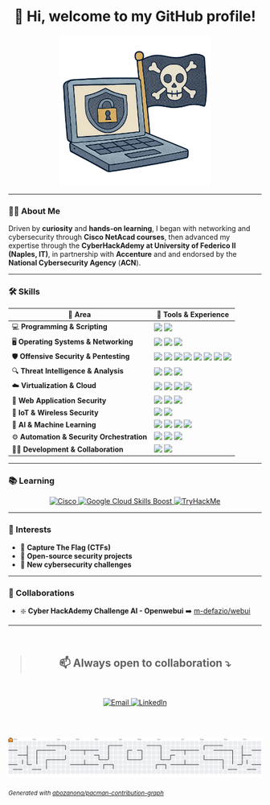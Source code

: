 <div align="center">
  
# 👋 Hi, welcome to my GitHub profile!

</div>

<div>

<p align="center">
  <img src="./cyber_pirate.png" alt="Cyber Pirate Banner" width="300">
</p>

</div>

---

### 🙋‍♂️​ About Me
Driven by **curiosity** and **hands-on learning**, I began with networking and cybersecurity through **Cisco NetAcad courses**, then advanced my expertise through the **CyberHackAdemy at University of Federico II (Naples, IT)**, in partnership with **Accenture** and and endorsed by the **National Cybersecurity Agency** (**ACN**).
</p>

---

<div>
  
### 🛠️ Skills

<div align="center">

| 🔧 Area                         | 🧰 Tools & Experience                                                                 |
|---------------------------------|----------------------------------------------------------------------------------------|
| 💻 **Programming & Scripting**      | <img src="https://img.shields.io/badge/Python-3776AB?style=for-the-badge&logo=python&logoColor=white"/> <img src="https://img.shields.io/badge/Bash-4EAA25?style=for-the-badge&logo=gnubash&logoColor=white"/> |
| 🖥️ **Operating Systems & Networking** | <img src="https://img.shields.io/badge/Cisco-1BA0D7?style=for-the-badge&logo=cisco&logoColor=white"/> <img src="https://img.shields.io/badge/Kali%20Linux-557C94?style=for-the-badge&logo=kalilinux&logoColor=white"/> <img src="https://img.shields.io/badge/Ubuntu-E95420?style=for-the-badge&logo=ubuntu&logoColor=white"/> |
| 🛡️ **Offensive Security & Pentesting** | <img src="https://img.shields.io/badge/Nmap-0040FF?style=for-the-badge&logo=nmap&logoColor=white"/> <img src="https://img.shields.io/badge/cURL-073551?style=for-the-badge&logo=curl&logoColor=white"/> <img src="https://img.shields.io/badge/Wireshark-1679A7?style=for-the-badge&logo=wireshark&logoColor=white"/> <img src="https://img.shields.io/badge/Metasploit-2E6DB4?style=for-the-badge&logo=metasploit&logoColor=white"/> <img src="https://img.shields.io/badge/Hashcat-9C27B0?style=for-the-badge&logo=hashnode&logoColor=white"/> <img src="https://img.shields.io/badge/Hydra-FF0000?style=for-the-badge&logo=gnuprivacyguard&logoColor=white"/> <img src="https://img.shields.io/badge/John%20The%20Ripper-000000?style=for-the-badge&logo=gnu&logoColor=white"/> <img src="https://img.shields.io/badge/Burp%20Suite-FF6633?style=for-the-badge&logo=burpsuite&logoColor=white"/> |
| 🔍 **Threat Intelligence & Analysis** | <img src="https://img.shields.io/badge/VirusTotal-394EFF?style=for-the-badge&logo=virustotal&logoColor=white"/> <img src="https://img.shields.io/badge/AbuseIPDB-EF2D5E?style=for-the-badge&logo=datadog&logoColor=white"/> <img src="https://img.shields.io/badge/urlscan.io-4285F4?style=for-the-badge&logo=googlechrome&logoColor=white"/> |
| ☁️ **Virtualization & Cloud**        | <img src="https://img.shields.io/badge/VMware-607078?style=for-the-badge&logo=vmware&logoColor=white"/> <img src="https://img.shields.io/badge/Docker-2496ED?style=for-the-badge&logo=docker&logoColor=white"/> <img src="https://img.shields.io/badge/Google%20Cloud-4285F4?style=for-the-badge&logo=googlecloud&logoColor=white"/> <img src="https://img.shields.io/badge/DigitalOcean-0080FF?style=for-the-badge&logo=digitalocean&logoColor=white"/> |
| 🧱 **Web Application Security** | <img src="https://img.shields.io/badge/BunkerWeb-003366?style=for-the-badge&logo=nginx&logoColor=white"/> <img src="https://img.shields.io/badge/WAF%20Configuration-0066CC?style=for-the-badge&logo=shield&logoColor=white"/> <img src="https://img.shields.io/badge/Reverse%20Proxy%20Security-0099FF?style=for-the-badge&logo=cloudflare&logoColor=white"/> |
| 📡 **IoT & Wireless Security**       | <img src="https://img.shields.io/badge/Wi--Fi%20Attacks%20&%20Defenses-000000?style=for-the-badge&logo=wi-fi&logoColor=white"/> <img src="https://img.shields.io/badge/Radio%20Simulations-FF9800?style=for-the-badge&logo=rtl&logoColor=white"/> |
| 🤖 **AI & Machine Learning**         | <img src="https://img.shields.io/badge/Prompt%20Engineering-FF4088?style=for-the-badge&logo=openai&logoColor=white"/> <img src="https://img.shields.io/badge/RAG-4CAF50?style=for-the-badge&logo=googlegemini&logoColor=white"/> <img src="https://img.shields.io/badge/Fine%20Tuning-FFB300?style=for-the-badge&logo=openai&logoColor=white"/> <img src="https://img.shields.io/badge/AnythingLLM-000000?style=for-the-badge&logo=llm&logoColor=white"/> |
| ⚙️ **Automation & Security Orchestration** | <img src="https://img.shields.io/badge/API%20Integration-00A8E8?style=for-the-badge&logo=fastapi&logoColor=white"/> <img src="https://img.shields.io/badge/n8n-0DAB76?style=for-the-badge&logo=n8n&logoColor=white"/> <img src="https://img.shields.io/badge/Cortex%20XSOAR-FF6F00?style=for-the-badge&logo=paloaltonetworks&logoColor=white"/> |
| 🧑‍💻 **Development & Collaboration**   | <img src="https://img.shields.io/badge/VS%20Code-007ACC?style=for-the-badge&logo=visualstudiocode&logoColor=white"/> <img src="https://img.shields.io/badge/GitKraken-179287?style=for-the-badge&logo=gitkraken&logoColor=white"/> |

</div>


</div>

---

<div>
  
### 📚​ Learning

<p align="center">

  <!-- Cisco Badge -->
  <a href="https://www.credly.com/users/lorenzo-cammarano/badges#credly" target="_blank">
    <img src="https://img.shields.io/badge/Cisco-Certified-1BA0D7?style=for-the-badge&logo=cisco&logoColor=white" alt="Cisco"/>
  </a>
  
  <!-- Google Cloud Skills Boost Badge -->
  <a href="https://www.cloudskillsboost.google/public_profiles/4fa7cdea-440d-45b7-a529-1bc5cb3e20bb" target="_blank">
    <img src="https://img.shields.io/badge/Google_Cloud_Skills_Boost-4285F4?style=for-the-badge&logo=google-cloud&logoColor=white" alt="Google Cloud Skills Boost"/>
  </a>

  <!-- TryHackMe Badge -->
  <a href="https://tryhackme.com/p/LoreCamma" target="_blank">
    <img src="https://img.shields.io/badge/TryHackMe-Profile-212C42?style=for-the-badge&logo=tryhackme&logoColor=red" alt="TryHackMe"/>
  </a>
  
</p>

</div>

---

<div>

  ### 🎯 Interests

<p>
  
 - 🚩 **Capture The Flag (CTFs)**
 - 🔐​ **Open-source security projects**
 - 🧠 **New cybersecurity challenges**  

</p>

</div>

---

<div>

  ### 🤝​ Collaborations

<p>
  
 - ❇️ **Cyber HackAdemy Challenge AI - Openwebui** ➡️​ [m-defazio/webui](https://m-defazio.github.io/webui)   

</p>

</div>

---
<br>

<div align="center">

<p>
  
> ## 📫 Always open to collaboration ⤵️
<br>

 <p align="center">
   
  <a href="mailto:lorenzocammarano1@gmail.com" target="_blank">
    <img src="https://img.shields.io/badge/Email-Contact-red?style=for-the-badge&logo=gmail&logoColor=white" alt="Email"/>
  </a>
  
  <a href="https://www.linkedin.com/in/lorenzo-cammarano/" target="_blank">
    <img src="https://img.shields.io/badge/LinkedIn-Connect-blue?style=for-the-badge&logo=linkedin&logoColor=white" alt="LinkedIn"/>
  </a>

  
</p>
 

</p>

</div>

<br><br>

<div>
  
<picture>
  <source media="(prefers-color-scheme: dark)" srcset="https://raw.githubusercontent.com/LorenzoCammarano/LorenzoCammarano/output/pacman-contribution-graph-dark.svg">
  <source media="(prefers-color-scheme: light)" srcset="https://raw.githubusercontent.com/LorenzoCammarano/LorenzoCammarano/output/pacman-contribution-graph.svg">
  <img alt="pacman contribution graph" src="https://raw.githubusercontent.com/LorenzoCammarano/LorenzoCammarano/output/pacman-contribution-graph.svg">
</picture>

<sub> _Generated with <a href="https://abozanona.github.io/pacman-contribution-graph/" target="_blank">abozanona/pacman-contribution-graph</a>_ </sub>

</div>
